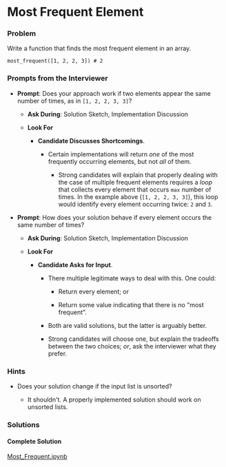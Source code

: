 # Most Frequent Element

### Problem

Write a function that finds the most frequent element in an array.

```
most_frequent([1, 2, 2, 3]) # 2
```

### Prompts from the Interviewer

* **Prompt**: Does your approach work if two elements appear the same number of times, as in `[1, 2, 2, 3, 3]`?

  * **Ask During**: Solution Sketch, Implementation Discussion

  * **Look For**

    * **Candidate Discusses Shortcomings**.

      * Certain implementations will return _one_ of the most frequently occurring elements, but not _all_ of them.

        * Strong candidates will explain that properly dealing with the case of multiple frequent elements requires a _loop_ that collects every element that occurs `max` number of times. In the example above (`[1, 2, 2, 3, 3]`), this loop would identify every element occurring twice: `2` and `3`.

* **Prompt**: How does your solution behave if every element occurs the same number of times?

  * **Ask During**: Solution Sketch, Implementation Discussion

  * **Look For**

    * **Candidate Asks for Input**.

      * There multiple legitimate ways to deal with this. One could:

        * Return every element; or

        * Return some value indicating that there is no "most frequent".

      * Both are valid solutions, but the latter is arguably better.

      * Strong candidates will choose one, but explain the tradeoffs between the two choices; _or_, ask the interviewer what they prefer.

### Hints

* Does your solution change if the input list is unsorted?

  * It shouldn't. A properly implemented solution should work on unsorted lists.

### Solutions

#### Complete Solution

[Most_Frequent.ipynb](Solved/Most_Frequent.ipynb)
